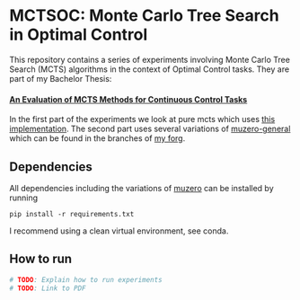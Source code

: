 # MCTSOC: Monte Carlo Tree Search in Optimal Control

This repository contains a series of experiments involving Monte Carlo Tree Search (MCTS) algorithms in the 
context of Optimal Control tasks. They are part of my Bachelor Thesis:

#### [An Evaluation of MCTS Methods for Continuous Control Tasks](https://github.com/PatrickKorus/muzero-general) 

In the first part of the experiments we look at pure mcts which uses 
[this implementation](https://github.com/PatrickKorus/mcts-general).
The second part uses several variations of [muzero-general](https://github.com/werner-duvaud/muzero-general) which
can be found in the branches of [my forg](https://github.com/PatrickKorus/muzero-general). 


## Dependencies

All dependencies including the variations of [muzero](https://github.com/PatrickKorus/muzero-general) can be installed
by running

```shell script
pip install -r requirements.txt
```

I recommend using a clean virtual environment, see conda.

## How to run

```python
# TODO: Explain how to run experiments
# TODO: Link to PDF
```
